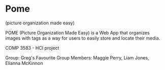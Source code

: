 # Pome
(picture organization made easy)

POME (Picture Organization Made Easy) is a Web App that organizes images with tags as a way for users to easily store and locate their media.

COMP 3583 - HCI project 

Group: Greg's Favourite Group
Members: Maggie Perry, Liam Jones, Elianna McKinnon

